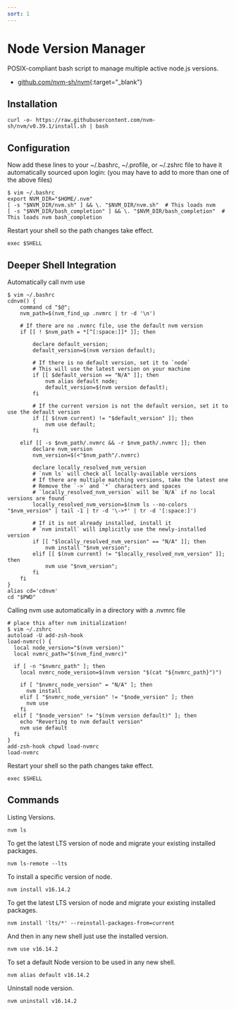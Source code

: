 ```yaml
---
sort: 1
---
```


# Node Version Manager

POSIX-compliant bash script to manage multiple active node.js versions.

- [github.com/nvm-sh/nvm](https://github.com/nvm-sh/nvm){:target="_blank"}

## Installation

```shell
curl -o- https://raw.githubusercontent.com/nvm-sh/nvm/v0.39.1/install.sh | bash
```

## Configuration

Now add these lines to your ~/.bashrc, ~/.profile, or ~/.zshrc file to have it automatically sourced upon login: (you may have to add to more than one of the above files)

```shell
$ vim ~/.bashrc
export NVM_DIR="$HOME/.nvm"
[ -s "$NVM_DIR/nvm.sh" ] && \. "$NVM_DIR/nvm.sh"  # This loads nvm
[ -s "$NVM_DIR/bash_completion" ] && \. "$NVM_DIR/bash_completion"  # This loads nvm bash_completion
```

Restart your shell so the path changes take effect.

```shell
exec $SHELL
```

## Deeper Shell Integration

Automatically call nvm use

```shell
$ vim ~/.bashrc
cdnvm() {
    command cd "$@";
    nvm_path=$(nvm_find_up .nvmrc | tr -d '\n')

    # If there are no .nvmrc file, use the default nvm version
    if [[ ! $nvm_path = *[^[:space:]]* ]]; then

        declare default_version;
        default_version=$(nvm version default);

        # If there is no default version, set it to `node`
        # This will use the latest version on your machine
        if [[ $default_version == "N/A" ]]; then
            nvm alias default node;
            default_version=$(nvm version default);
        fi

        # If the current version is not the default version, set it to use the default version
        if [[ $(nvm current) != "$default_version" ]]; then
            nvm use default;
        fi

    elif [[ -s $nvm_path/.nvmrc && -r $nvm_path/.nvmrc ]]; then
        declare nvm_version
        nvm_version=$(<"$nvm_path"/.nvmrc)

        declare locally_resolved_nvm_version
        # `nvm ls` will check all locally-available versions
        # If there are multiple matching versions, take the latest one
        # Remove the `->` and `*` characters and spaces
        # `locally_resolved_nvm_version` will be `N/A` if no local versions are found
        locally_resolved_nvm_version=$(nvm ls --no-colors "$nvm_version" | tail -1 | tr -d '\->*' | tr -d '[:space:]')

        # If it is not already installed, install it
        # `nvm install` will implicitly use the newly-installed version
        if [[ "$locally_resolved_nvm_version" == "N/A" ]]; then
            nvm install "$nvm_version";
        elif [[ $(nvm current) != "$locally_resolved_nvm_version" ]]; then
            nvm use "$nvm_version";
        fi
    fi
}
alias cd='cdnvm'
cd "$PWD"
```

Calling nvm use automatically in a directory with a .nvmrc file

```shell
# place this after nvm initialization!
$ vim ~/.zshrc
autoload -U add-zsh-hook
load-nvmrc() {
  local node_version="$(nvm version)"
  local nvmrc_path="$(nvm_find_nvmrc)"

  if [ -n "$nvmrc_path" ]; then
    local nvmrc_node_version=$(nvm version "$(cat "${nvmrc_path}")")

    if [ "$nvmrc_node_version" = "N/A" ]; then
      nvm install
    elif [ "$nvmrc_node_version" != "$node_version" ]; then
      nvm use
    fi
  elif [ "$node_version" != "$(nvm version default)" ]; then
    echo "Reverting to nvm default version"
    nvm use default
  fi
}
add-zsh-hook chpwd load-nvmrc
load-nvmrc
```

Restart your shell so the path changes take effect.

```shell
exec $SHELL
```

## Commands

Listing Versions.

```shell
nvm ls
```

To get the latest LTS version of node and migrate your existing installed packages.

```shell
nvm ls-remote --lts
```

To install a specific version of node.

```shell
nvm install v16.14.2
```

To get the latest LTS version of node and migrate your existing installed packages.

```shell
nvm install 'lts/*' --reinstall-packages-from=current
```

And then in any new shell just use the installed version.

```shell
nvm use v16.14.2
```

To set a default Node version to be used in any new shell.

```shell
nvm alias default v16.14.2
```

Uninstall node version.

```shell
nvm uninstall v16.14.2
```